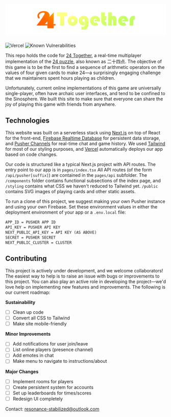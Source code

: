 # ![24 Together Logo](header.png)

![Vercel](https://vercelbadge.vercel.app/api/thewindsofwinter/24-together) ![Known Vulnerabilities](https://snyk.io/test/github/thewindsofwinter/24-together/badge.svg)

This repo holds the code for [24 Together](https://24-together.vercel.app), a real-time multiplayer implementation of the [24 puzzle](https://en.wikipedia.org/wiki/24_(puzzle)), also known as 二十四点. The objective of this game is to be the first to find a sequence of arithmetic operators on the values of four given cards to make 24—a surprisingly engaging challenge that we maintainers spent hours playing as children. 

Unfortunately, current online implementations of this game are universally single-player, often have archaic user interfaces, and tend to be confined to the Sinosphere. We built this site to make sure that everyone can share the joy of playing this game with friends from anywhere.

## Technologies

This website was built on a serverless stack using [Next.js](https://nextjs.org/) on top of React for the front-end, [Firebase Realtime Database](https://firebase.google.com/docs/database) for persistent data storage, and [Pusher Channels](https://pusher.com/) for real-time chat and game history. We used [Tailwind](https://tailwindcss.com/) for most of our styling purposes, and [Vercel](https://vercel.app/) automatically deploys our app based on code changes.

Our code is structured like a typical Next.js project with API routes. The entry point to our app is in `pages/index.tsx` All API routes (of the form `/api/pusher[suffix]`) are contained in the `pages/api` subfolder. The `/components` folder contains functional subsections of the index page, and `/styling` contains what CSS we haven't reduced to Tailwind yet. `/public` contains SVG images of playing cards and other static assets.

To run a clone of this project, we suggest making your own Pusher instance and using your own Firebase. Set these environment values in either the deployment environment of your app or a `.env.local` file:

```
APP_ID = PUSHER APP ID
API_KEY = PUSHER API KEY
NEXT_PUBLIC_API_KEY = API KEY (AS ABOVE)
SECRET = PUSHER SECRET
NEXT_PUBLIC_CLUSTER = CLUSTER
```

## Contributing
This project is actively under development, and we welcome collaborators! The easiest way to help is to raise an issue with bugs or improvements to this project. You can also play an active role in developing the project—we'd love help on implementing new features and improvements. The following is our current roadmap:

**Sustainability**
 - [ ] Clean up code
 - [ ] Convert all CSS to Tailwind
 - [ ] Make site mobile-friendly

**Minor Improvements**
 - [ ] Add notifications for user join/leave
 - [ ] List online players (presence channel)
 - [ ] Add emotes in chat
 - [ ] Make menu to navigate to instructions/about

**Major Changes**
 - [ ] Implement rooms for players
 - [ ] Create persistent system for accounts
 - [ ] Set up leaderboards for times/scores
 - [ ] Redesign UI completely

Contact: resonance-stabilized@outlook.com
